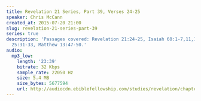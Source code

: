 ```yaml
---
title: Revelation 21 Series, Part 39, Verses 24-25
speaker: Chris McCann
created_at: 2015-07-20 21:00
slug: revelation-21-series-part-39
series: true
description: 'Passages covered: Revelation 21:24-25, Isaiah 60:1-7,11,14,18-22, Matthew
  25:31-33, Matthew 13:47-50.'
audio:
  mp3_low:
    length: '23:39'
    bitrate: 32 Kbps
    sample_rate: 22050 Hz
    size: 5.4 MB
    size_bytes: 5677594
    url: http://audiocdn.ebiblefellowship.com/studies/revelation/chapter-21/2015.07.20_McCann_-_Revelation_21_Series_Part_39.mp3
---
```

